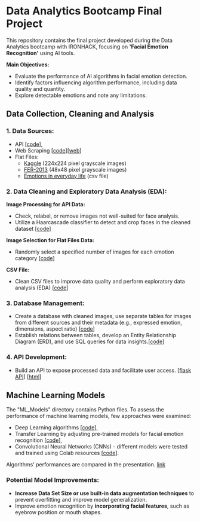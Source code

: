 # Data Analytics Bootcamp Final Project
This repository contains the final project developed during the Data Analytics bootcamp with IRONHACK, focusing on **'Facial Emotion Recognition'** using AI tools.

**Main Objectives:**
- Evaluate the performance of AI algorithms in facial emotion detection. 
- Identify factors influencing algorithm performance, including data quality and quantity.
- Explore detectable emotions and note any limitations.

        
## Data Collection, Cleaning and Analysis
### 1. Data Sources:
- API [[code](https://github.com/Beata2307/Facial_emotion_recognition_project/blob/main/Python_Data_Processing/API_connection.ipynb)],
- Web Scraping [[code](https://github.com/Beata2307/Facial_emotion_recognition_project/blob/main/Python_Data_Processing/web_scrapping.ipynb)][[web](https://imotions.com/blog/learning/research-fundamentals/facial-action-coding-system/)]
- Flat Files:
  - [Kaggle](https://www.kaggle.com/datasets/sudarshanvaidya/random-images-for-face-emotion-recognition?select=anger) (224x224 pixel grayscale images)
  - [FER-2013](https://www.kaggle.com/datasets/msambare/fer2013?select=train) (48x48 pixel grayscale images)
  - [Emotions in everyday life](https://www.ncbi.nlm.nih.gov/pmc/articles/PMC4689475/#:~:text=The%20most%20frequent%20emotion%20was,negative%20emotions%20simultaneously%20relatively%20frequently) (csv file)

### 2. Data Cleaning and Exploratory Data Analysis (EDA):
**Image Processing for API Data:**
- Check, relabel, or remove images not well-suited for face analysis.
- Utilize a Haarcascade classifier to detect and crop faces in the cleaned dataset [[code](https://github.com/Beata2307/Facial_emotion_recognition_project/blob/main/Python_Data_Processing/Extract_faces_from_images.ipynb)]

**Image Selection for Flat Files Data:**
- Randomly select a specified number of images for each emotion category [[code](https://github.com/Beata2307/Facial_emotion_recognition_project/blob/main/Python_Data_Processing/Extract_faces_from_images.ipynb)]

**CSV File:**
- Clean CSV files to improve data quality and perform exploratory data analysis (EDA) [[code](https://github.com/Beata2307/Facial_emotion_recognition_project/blob/main/Python_Data_Processing/EDA.ipynb)]

### 3. Database Management:
- Create a database with cleaned images, use separate tables for images from different sources and their metadata (e.g., expressed emotion, dimensions, aspect ratio) [[code](https://github.com/Beata2307/Facial_emotion_recognition_project/blob/main/Python_Data_Processing/Images_to_DataFrames.ipynb)]
- Establish relations between tables, develop an Entity Relationship Diagram (ERD), and use SQL queries for data insights.[[code](https://github.com/Beata2307/Facial_emotion_recognition_project/blob/main/SQL/final_project_DB.sql)]

### 4. API Development:
- Build an API to expose processed data and facilitate user access. [[flask API](https://github.com/Beata2307/Facial_emotion_recognition_project/blob/main/Python_Data_Processing/Flask_API.py)]
[[html](https://github.com/Beata2307/Facial_emotion_recognition_project/blob/main/Python_Data_Processing/templates/index.html)]

## Machine Learning Models
The "ML_Models" directory contains Python files. To assess the performance of machine learning models, few approaches were examined:
- Deep Learning algorithms [[code](https://github.com/Beata2307/Facial_emotion_recognition_project/blob/main/ML_models/Deep_Learning.ipynb)],
- Transfer Learning by adjusting pre-trained models for facial emotion recognition [[code](https://github.com/Beata2307/Facial_emotion_recognition_project/blob/main/ML_models/Pre_trained_model.ipynb)],
- Convolutional Neural Networks (CNNs) - different models were tested and trained using Colab resources [[code](https://github.com/Beata2307/Facial_emotion_recognition_project/blob/main/ML_models/CNN_models_test.ipynb)].

Algorithms' performances are compared in the presentation. [link](https://github.com/Beata2307/Facial_emotion_recognition_project/blob/main/Facial_emotion_recognition.pdf)

### Potential Model Improvements:
- **Increase Data Set Size or use built-in data augmentation techniques** to prevent overfitting and improve model generalization.
- Improve emotion recognition by **incorporating facial features**, such as eyebrow position or mouth shapes.
